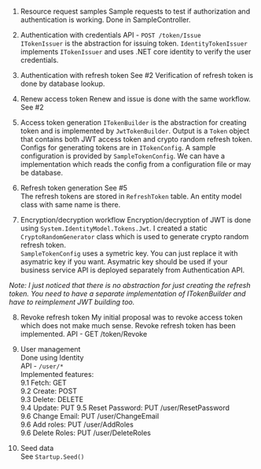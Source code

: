 1. Resource request samples
Sample requests to test if authorization and authentication is working. Done in SampleController.

2. Authentication with credentials
API - `POST /token/Issue`  
`ITokenIssuer` is the abstraction for issuing token.
`IdentityTokenIssuer` implements `ITokenIssuer` and uses .NET core identity to verify the user credentials.

3. Authentication with refresh token
See #2
Verification of refresh token is done by database lookup.

4. Renew access token
Renew and issue is done with the same workflow.
See #2

5. Access token generation
`ITokenBuilder` is the abstraction for creating token and is implemented by `JwtTokenBuilder`. Output is a `Token` object that contains both JWT access token and crypto random refresh token.  
Configs for generating tokens are in `ITokenConfig`. A sample configuration is provided by `SampleTokenConfig`. We can have a implementation which reads the config from a configuration file or may be database.

6. Refresh token generation
See #5  
The refresh tokens are stored in `RefreshToken` table. An entity model class with same name is there.

7. Encryption/decryption workflow
Encryption/decryption of JWT is done using `System.IdentityModel.Tokens.Jwt`. I created a static `CryptoRandomGenerator` class which is used to generate crypto random refresh token.    
`SampleTokenConfig` uses a symetric key. You can just replace it with asymatric key if you want. Asymatric key should be used if  your business service API is deployed separately from Authentication API.

_Note: I just noticed that there is no abstraction for just creating the refresh token. You need to have a separate implementation of ITokenBuilder and have to reimplement JWT building too._

8. Revoke refresh token
My initial proposal was to revoke access token which does not make much sense. Revoke refresh token has been implemented.
API - GET /token/Revoke

9. User management  
Done using Identity  
API - `/user/*`  
Implemented features:  
9.1 Fetch: GET  
9.2 Create: POST  
9.3 Delete: DELETE  
9.4 Update: PUT
9.5 Reset Password: PUT /user/ResetPassword  
9.6 Change Email: PUT /user/ChangeEmail  
9.6 Add roles: PUT /user/AddRoles  
9.6 Delete Roles: PUT /user/DeleteRoles  

10. Seed data  
See `Startup.Seed()`
